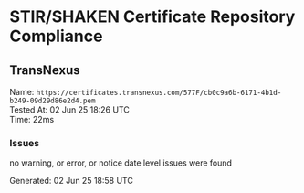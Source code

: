 # STIR/SHAKEN Certificate Repository Compliance

## TransNexus

Name: `https://certificates.transnexus.com/577F/cb0c9a6b-6171-4b1d-b249-09d29d86e2d4.pem`\
Tested At: 02 Jun 25 18:26 UTC\
Time: 22ms

### Issues

no warning, or error, or notice date level issues were found

Generated: 02 Jun 25 18:58 UTC